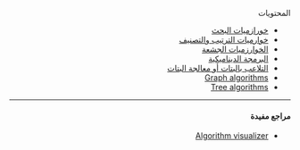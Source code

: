 <div dir="rtl" lang="ar">


المحتويات 

- [خورازميات البحث](search.md)
- [خوارميات الترتيب والتصنيف](sorting.md)
- [الخوارزميات الجشعة](greedy.md)
- [البرمجة الديناميكية](dp.md)
- [التلاعب بالبتات أو معالجة البتات](bit.md)
- [Graph algorithms](graph.md)
- [Tree algorithms](tree.md)

<hr>

#### مراجع مفيدة

- [Algorithm visualizer](https://algorithm-visualizer.org/)


</div>
